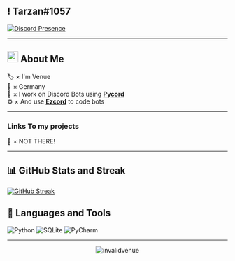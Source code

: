 ## ! Tarzan#1057
[![Discord Presence](https://lanyard.cnrad.dev/api/1073669164939624498?idleMessage=EzCord%20>%20Mikocord)](https://discord.gg/illustration) 


***
## <img src="https://raw.githubusercontent.com/MartinHeinz/MartinHeinz/master/wave.gif" width="25px"> About Me

🏷️ × I'm Venue  
📍   × Germany  
🔨 × I work on Discord Bots using **[Pycord](https://github.com/Pycord-Development/pycord)**  
⚙️ × And use **[Ezcord](https://github.com/tibue99/ezcord)** to code bots


***
### Links To my projects
📂 × NOT THERE!
***

## 📊 GitHub Stats and Streak

[![GitHub Streak](https://github-readme-streak-stats.herokuapp.com?user=invalidvenue&theme=tokyonight)](https://git.io/streak-stats)



## 📝 Languages and Tools
![Python](https://img.shields.io/badge/python-6330F6?style=for-the-badge&logo=python&logoColor=white)
![SQLite](https://img.shields.io/badge/sqlite-6330F6?style=for-the-badge&logo=sqlite&logoColor=white)
![PyCharm](https://img.shields.io/badge/pycharm-143?style=for-the-badge&logo=pycharm&logoColor=white&color=6330F6&labelColor=6330F6)


***
<p align="center">
  <img align="center" src="https://komarev.com/ghpvc/?username=invalidvenue&label=Profile%20views&color=6330F6&style=flat" alt="invalidvenue"/>
</p>
